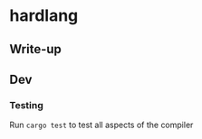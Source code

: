 # hardlang

## Write-up

## Dev

### Testing
Run 
```cargo test```
to test all aspects of the compiler